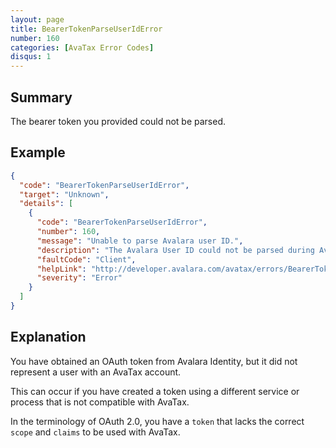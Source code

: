 ```yaml
---
layout: page
title: BearerTokenParseUserIdError
number: 160
categories: [AvaTax Error Codes]
disqus: 1
---
```


## Summary

The bearer token you provided could not be parsed.

## Example

```json
{
  "code": "BearerTokenParseUserIdError",
  "target": "Unknown",
  "details": [
    {
      "code": "BearerTokenParseUserIdError",
      "number": 160,
      "message": "Unable to parse Avalara user ID.",
      "description": "The Avalara User ID could not be parsed during Avalara Identity validation.",
      "faultCode": "Client",
      "helpLink": "http://developer.avalara.com/avatax/errors/BearerTokenParseUserIdError",
      "severity": "Error"
    }
  ]
}
```

## Explanation

You have obtained an OAuth token from Avalara Identity, but it did not represent a user with an AvaTax account.

This can occur if you have created a token using a different service or process that is not compatible with AvaTax.

In the terminology of OAuth 2.0, you have a `token` that lacks the correct `scope` and `claims` to be used with AvaTax.
